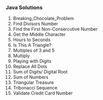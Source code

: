 ### Java Solutions

1. Breaking_Chocolate_Problem 
2. Find Divisors Number 
3. Find the First Non-Consercutive Number
4. Get the Middle Character
5. Hours to Seconds
6. Is This A Triangle?
7. Multiples of 3 and 5 
8. Multiply
9. Playing with Digits
10. Replace All Dots
11. Sum of Digits/ Digital Root
12. Sum of Numbers
13. Triangular Treasure
14. Tribonacci Sequence
15. Validate Credit Card Number
